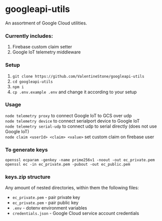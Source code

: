 # googleapi-utils

An assortment of Google Cloud utilities.

### Currently includes:
1. Firebase custom claim setter
2. Google IoT telemetry middleware

### Setup
1. `git clone https://github.com/ValentineStone/googleapi-utils`
2. `cd googleapi-utils`
3. `npm i`
4. `cp .env.example .env` and change it according to your setup

### Usage
`node telemetry proxy` to connect Google IoT to GCS over udp  
`node telemetry device` to connect serialport device to Google IoT  
`node telemetry serial-udp` to connect udp to serial directly (does not use Google IoT)  
`node claim <userId> <claim> <value>` set custom claim on firebase user  

### To generate keys
```
openssl ecparam -genkey -name prime256v1 -noout -out ec_private.pem
openssl ec -in ec_private.pem -pubout -out ec_public.pem
```

### keys.zip structure
Any amount of nested directories, within them the following files:
- `ec_private.pem` - pair private key
- `ec_private.pem` - pair public key
- `.env` - dotenv environment variables
- `credentials.json` - Google Cloud service account credentials
